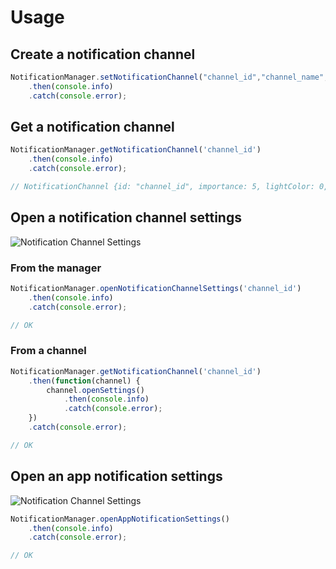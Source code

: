 # Usage

## Create a notification channel
```js
NotificationManager.setNotificationChannel("channel_id","channel_name","channel_description","mp3_file_name_without_extension")
    .then(console.info)
    .catch(console.error);
```

## Get a notification channel
```js
NotificationManager.getNotificationChannel('channel_id')
    .then(console.info)
    .catch(console.error);

// NotificationChannel {id: "channel_id", importance: 5, lightColor: 0, lockscreenVisibility: -1000, openSettings: ƒ, …}
```

## Open a notification channel settings

![Notification Channel Settings](./docs/img/openNotificationChannelSettings.png)

### From the manager
```js
NotificationManager.openNotificationChannelSettings('channel_id')
    .then(console.info)
    .catch(console.error);

// OK
```


### From a channel
```js
NotificationManager.getNotificationChannel('channel_id')
    .then(function(channel) {
        channel.openSettings()
            .then(console.info)
            .catch(console.error);
    })
    .catch(console.error);

// OK
```

## Open an app notification settings

![Notification Channel Settings](./docs/img/openAppNotificationSettings.png)

```js
NotificationManager.openAppNotificationSettings()
    .then(console.info)
    .catch(console.error);

// OK
```
